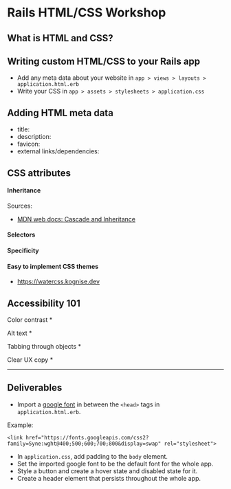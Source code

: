 # Rails HTML/CSS Workshop

## What is HTML and CSS?

## Writing custom HTML/CSS to your Rails app
* Add any meta data about your website in `app > views > layouts > application.html.erb`
* Write your CSS in `app > assets > stylesheets > application.css`

## Adding HTML meta data
* title:
* description: 
* favicon: 
* external links/dependencies: 

## CSS attributes
#### Inheritance
Sources:
* [MDN web docs: Cascade and Inheritance](https://developer.mozilla.org/en-US/docs/Learn/CSS/Building_blocks/Cascade_and_inheritance)

#### Selectors

#### Specificity

#### Easy to implement CSS themes
* https://watercss.kognise.dev

## Accessibility 101
Color contrast
* 

Alt text
* 

Tabbing through objects
* 

Clear UX copy
* 

---

## Deliverables
* Import a [google font](https://fonts.google.com) in between the `<head>` tags in `application.html.erb`.

Example:
  ```
  <link href="https://fonts.googleapis.com/css2?family=Syne:wght@400;500;600;700;800&display=swap" rel="stylesheet">
  ```

* In `application.css`, add padding to the `body` element.
* Set the imported google font to be the default font for the whole app.
* Style a button and create a hover state and disabled state for it.
* Create a header element that persists throughout the whole app.